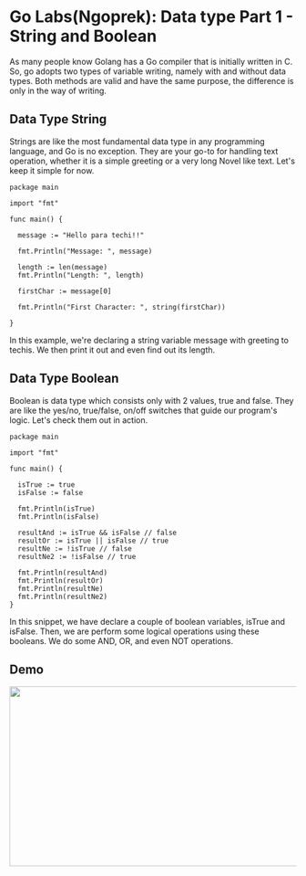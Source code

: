 # Go Labs(Ngoprek): Data type Part 1 - String and Boolean

As many people know Golang has a Go compiler that is initially written in C. So, go adopts two types of variable writing, namely with and without data types. Both methods are valid and have the same purpose, the difference is only in the way of writing.

## Data Type String

Strings are like the most fundamental data type in any programming language, and Go is no exception. They are your go-to for handling text operation, whether it is a simple greeting or a very long Novel like text. Let's keep it simple for now.

```
package main

import "fmt"

func main() {

  message := "Hello para techi!!"
  
  fmt.Println("Message: ", message)
  
  length := len(message)
  fmt.Println("Length: ", length)
  
  firstChar := message[0]
  
  fmt.Println("First Character: ", string(firstChar))

}
```

In this example, we're declaring a string variable message with greeting to techis. We then print it out and even find out its length.


## Data Type Boolean

Boolean is data type which consists only with 2 values, true and false. They are like the yes/no, true/false, on/off switches that guide our program's logic. Let's check them out in action. 

```
package main

import "fmt"

func main() {

  isTrue := true
  isFalse := false

  fmt.Println(isTrue)
  fmt.Println(isFalse)

  resultAnd := isTrue && isFalse // false
  resultOr := isTrue || isFalse // true
  resultNe := !isTrue // false
  resultNe2 := !isFalse // true

  fmt.Println(resultAnd)
  fmt.Println(resultOr)
  fmt.Println(resultNe)
  fmt.Println(resultNe2)
}

```

In this snippet, we have declare a couple of boolean variables, isTrue and isFalse. Then, we are perform some logical operations using these booleans. We do some AND, OR, and even NOT operations.


## Demo

[<img src="https://storage.googleapis.com/techinet-public/youtube/thumbnails/GolangSeries/E6.png" width="560" height="315">](https://www.youtube.com/embed/zu1hgHPo3H4?si=XwpKc0RaWApFNEi3)
